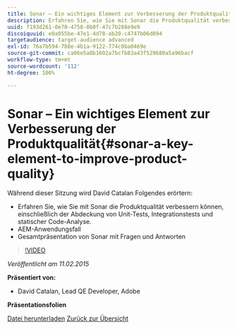 ```yaml
---
title: Sonar – Ein wichtiges Element zur Verbesserung der Produktqualität
description: Erfahren Sie, wie Sie mit Sonar die Produktqualität verbessern können, einschließlich der Abdeckung von Unit-Tests, Integrationstests und statischer Code-Analyse. Lernen Sie außerdem einen AEM-Anwendungsfall kennen und erhalten Sie eine Gesamtpräsentation von Sonar mit Fragen und Antworten.
uuid: f193d261-0e70-4758-8b0f-47c7b288e9e9
discoiquuid: e0a955be-47e1-4d78-ab20-c4747b06d094
targetaudience: target-audience advanced
exl-id: 76a7b594-788e-4b1a-9122-774c0ba0469e
source-git-commit: ca06e5a8b1602a7bcfb83a43f529680a5a96bacf
workflow-type: tm+mt
source-wordcount: '112'
ht-degree: 100%

---
```


# Sonar – Ein wichtiges Element zur Verbesserung der Produktqualität{#sonar-a-key-element-to-improve-product-quality}

Während dieser Sitzung wird David Catalan Folgendes erörtern:

* Erfahren Sie, wie Sie mit Sonar die Produktqualität verbessern können, einschließlich der Abdeckung von Unit-Tests, Integrationstests und statischer Code-Analyse.
* AEM-Anwendungsfall
* Gesamtpräsentation von Sonar mit Fragen und Antworten

>[!VIDEO](https://video.tv.adobe.com/v/19379/?quality=9)

*Veröffentlicht am 11.02.2015*

**Präsentiert von:**

* David Catalan, Lead QE Developer, Adobe

**Präsentationsfolien**

[Datei herunterladen](assets/cq-gems-on-aem-sonarqube-2015-02.pdf)
[Zurück zur Übersicht](https://helpx.adobe.com/de/experience-manager/kt/eseminars/gems/aem-index.html)
